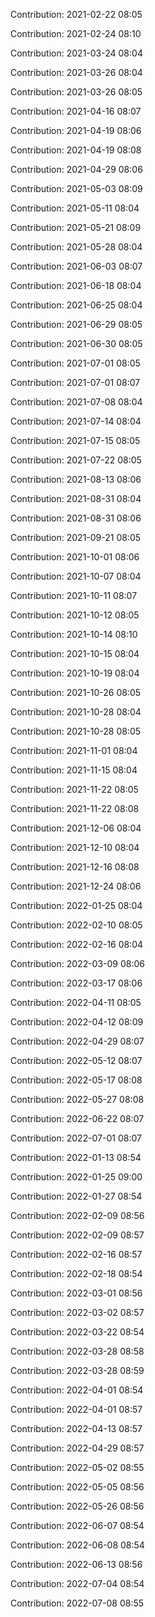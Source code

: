 Contribution: 2021-02-22 08:05

Contribution: 2021-02-24 08:10

Contribution: 2021-03-24 08:04

Contribution: 2021-03-26 08:04

Contribution: 2021-03-26 08:05

Contribution: 2021-04-16 08:07

Contribution: 2021-04-19 08:06

Contribution: 2021-04-19 08:08

Contribution: 2021-04-29 08:06

Contribution: 2021-05-03 08:09

Contribution: 2021-05-11 08:04

Contribution: 2021-05-21 08:09

Contribution: 2021-05-28 08:04

Contribution: 2021-06-03 08:07

Contribution: 2021-06-18 08:04

Contribution: 2021-06-25 08:04

Contribution: 2021-06-29 08:05

Contribution: 2021-06-30 08:05

Contribution: 2021-07-01 08:05

Contribution: 2021-07-01 08:07

Contribution: 2021-07-08 08:04

Contribution: 2021-07-14 08:04

Contribution: 2021-07-15 08:05

Contribution: 2021-07-22 08:05

Contribution: 2021-08-13 08:06

Contribution: 2021-08-31 08:04

Contribution: 2021-08-31 08:06

Contribution: 2021-09-21 08:05

Contribution: 2021-10-01 08:06

Contribution: 2021-10-07 08:04

Contribution: 2021-10-11 08:07

Contribution: 2021-10-12 08:05

Contribution: 2021-10-14 08:10

Contribution: 2021-10-15 08:04

Contribution: 2021-10-19 08:04

Contribution: 2021-10-26 08:05

Contribution: 2021-10-28 08:04

Contribution: 2021-10-28 08:05

Contribution: 2021-11-01 08:04

Contribution: 2021-11-15 08:04

Contribution: 2021-11-22 08:05

Contribution: 2021-11-22 08:08

Contribution: 2021-12-06 08:04

Contribution: 2021-12-10 08:04

Contribution: 2021-12-16 08:08

Contribution: 2021-12-24 08:06

Contribution: 2022-01-25 08:04

Contribution: 2022-02-10 08:05

Contribution: 2022-02-16 08:04

Contribution: 2022-03-09 08:06

Contribution: 2022-03-17 08:06

Contribution: 2022-04-11 08:05

Contribution: 2022-04-12 08:09

Contribution: 2022-04-29 08:07

Contribution: 2022-05-12 08:07

Contribution: 2022-05-17 08:08

Contribution: 2022-05-27 08:08

Contribution: 2022-06-22 08:07

Contribution: 2022-07-01 08:07

Contribution: 2022-01-13 08:54

Contribution: 2022-01-25 09:00

Contribution: 2022-01-27 08:54

Contribution: 2022-02-09 08:56

Contribution: 2022-02-09 08:57

Contribution: 2022-02-16 08:57

Contribution: 2022-02-18 08:54

Contribution: 2022-03-01 08:56

Contribution: 2022-03-02 08:57

Contribution: 2022-03-22 08:54

Contribution: 2022-03-28 08:58

Contribution: 2022-03-28 08:59

Contribution: 2022-04-01 08:54

Contribution: 2022-04-01 08:57

Contribution: 2022-04-13 08:57

Contribution: 2022-04-29 08:57

Contribution: 2022-05-02 08:55

Contribution: 2022-05-05 08:56

Contribution: 2022-05-26 08:56

Contribution: 2022-06-07 08:54

Contribution: 2022-06-08 08:54

Contribution: 2022-06-13 08:56

Contribution: 2022-07-04 08:54

Contribution: 2022-07-08 08:55

